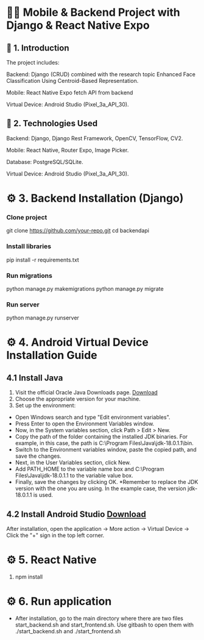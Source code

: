 # 📱🎯 Mobile & Backend Project with Django & React Native Expo

## 🌟 1. Introduction
The project includes:

Backend: Django (CRUD) combined with the research topic Enhanced Face Classification Using Centroid-Based Representation.

Mobile: React Native Expo fetch API from backend

Virtual Device: Android Studio (Pixel_3a_API_30).

## 🌟 2. Technologies Used

Backend: Django, Django Rest Framework, OpenCV, TensorFlow, CV2.

Mobile: React Native, Router Expo, Image Picker.

Database: PostgreSQL/SQLite.

Virtual Device: Android Studio (Pixel_3a_API_30).

# ⚙️ 3. Backend Installation (Django)
### Clone project
git clone https://github.com/your-repo.git
cd backendapi

### Install libraries
pip install -r requirements.txt

### Run migrations
python manage.py makemigrations
python manage.py migrate

### Run server
python manage.py runserver 

# ⚙️ 4. Android Virtual Device Installation Guide
## 4.1 Install Java 
1. Visit the official Oracle Java Downloads page. [Download](https://www.oracle.com/java/technologies/downloads/)
2. Choose the appropriate version for your machine.
3. Set up the environment:
- Open Windows search and type "Edit environment variables".
- Press Enter to open the Environment Variables window.
- Now, in the System variables section, click Path > Edit > New.
- Copy the path of the folder containing the installed JDK binaries. For example, in this case, the path is C:\Program Files\Java\jdk-18.0.1.1\bin.
- Switch to the Environment variables window, paste the copied path, and save the changes.
- Next, in the User Variables section, click New.
- Add PATH_HOME to the variable name box and C:\Program Files\Java\jdk-18.0.1.1 to the variable value box.
- Finally, save the changes by clicking OK.
*Remember to replace the JDK version with the one you are using. In the example case, the version jdk-18.0.1.1 is used.
## 4.2 Install Android Studio [Download](https://developer.android.com/studio?hl=vi) 
After installation, open the application -> More action -> Virtual Device -> Click the "+" sign in the top left corner.

# ⚙️ 5. React Native 
1. npm install 


# ⚙️ 6. Run application
* After installation, go to the main directory where there are two files start_backend.sh and start_frontend.sh. 
  Use gitbash to open them with ./start_backend.sh and ./start_frontend.sh